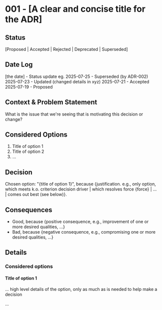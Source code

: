 <!--
the file should be titled as such: ADR-[ADR-number]-[short-title].md
eg. ADR-001-documenting-decisions-using-ADRs.md
 -->

# 001 - [A clear and concise title for the ADR]

## Status

[Proposed | Accepted | Rejected | Deprecated | Superseded]

## Date Log

[the date] - Status update
eg.
2025-07-25 - Superseded (by ADR-002)
2025-07-23 - Updated (changed details in xyz)
2025-07-21 - Accepted
2025-07-19 - Proposed

## Context & Problem Statement

What is the issue that we're seeing that is motivating this decision or change?

## Considered Options

1. Title of option 1
2. Title of option 2
3. ...

## Decision

Chosen option: "{title of option 1}", because {justification. e.g., only option, which meets k.o. criterion decision driver | which resolves force {force} | … | comes out best (see below)}.

## Consequences

- Good, because {positive consequence, e.g., improvement of one or more desired qualities, …}
- Bad, because {negative consequence, e.g., compromising one or more desired qualities, …}

## Details

### Considered options

#### Title of option 1

... high level details of the option, only as much as is needed to help make a decision

...
